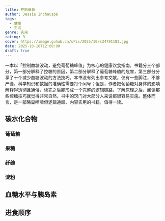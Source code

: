 ```yaml
---
title: 控糖革命
author: Jessie Inchauspé
tags:
  - 健康
  - 生活
genre: 实用
rating: 3
cover: https://image.guhub.cn/uPic/2025/10/s34791181.jpg
date: 2025-10-16T12:00:00
draft: true
---
```


一本以「控制血糖波动，避免葡萄糖峰值」为核心的健康饮食指南，书籍分三个部分，第一部分解释了控糖的原因，第二部分解释了葡萄糖峰值的危害，第三部分分享了十个减少血糖波动的方法技巧。本书没有列出参考文献，仅有一些脚注，不够严谨，科学知识和数据的准确性需要打个问号；但是，作者把葡萄糖对身体的影响解释得透彻且通俗，读完之后能形成一个完整的逻辑链路，了解原理之后，阅读那些控糖技巧就觉得非常自然，书中的窍门对大部分人来说都很容易实施。整体而言，是一部略显啰嗦但逻辑通顺、内容实用的书籍，值得一读。<!--more-->

## 碳水化合物

### 葡萄糖

### 果糖

### 纤维

### 淀粉

## 血糖水平与胰岛素

## 进食顺序
